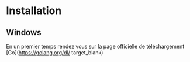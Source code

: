 # Installation

## Windows 

En un premier temps rendez vous sur la page officielle de téléchargement [Go](https://golang.org/dl/ target_blank)